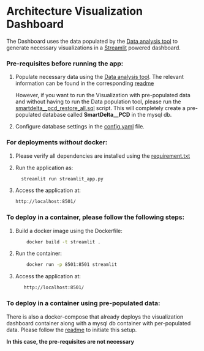 # Architecture Visualization Dashboard

The Dashboard uses the data populated by the [Data analysis tool](https://github.com/SmartDeltaFraunhoferFOKUS/Architecture_Visualization_Tool/tree/master/data_analysis_tool) to generate necessary visualizations in a [Streamlit](https://streamlit.io/) powered dashboard.

### Pre-requisites before running the app:
1. Populate necessary data using the [Data analysis tool](https://github.com/SmartDeltaFraunhoferFOKUS/Architecture_Visualization_Tool/tree/master/data_analysis_tool). The relevant information can be found in the corresponding [readme](https://github.com/SmartDeltaFraunhoferFOKUS/Architecture_Visualization_Tool/blob/master/data_analysis_tool/README.md)

    However, if you want to run the Visualization with pre-populated data and without having to run the Data population tool, please run the [smartdelta__pcd_restore_all.sql](https://github.com/SmartDeltaFraunhoferFOKUS/Architecture_Visualization_Tool/blob/master/data_analysis_tool/db_scripts/complete_data_backup/smartdelta__pcd_restore_all.sql) script. This will completely create a pre-populated database called **SmartDelta__PCD** in the mysql db.

2. Configure database settings in the [config.yaml](https://github.com/SmartDeltaFraunhoferFOKUS/Architecture_Visualization_Tool/blob/master/visualization_dashboard/config.yaml) file.


### For deployments *without* docker:
1. Please verify all dependencies are installed using the [requirement.txt](https://github.com/SmartDeltaFraunhoferFOKUS/Architecture_Visualization_Tool/blob/master/visualization_dashboard/requirements.txt)

2. Run the application as:
	```bash
	  streamlit run streamlit_app.py
	```
 
3. Access the application at:
	```bash
	http://localhost:8501/
	```
 
### To deploy in a container, please follow the following steps:

1. Build a docker image using the Dockerfile:
   ```bash
       docker build -t streamlit .
   ```
	
2. Run the container:
   ```bash
       docker run -p 8501:8501 streamlit
    ```

3. Access the application at:
    ```bash
       http://localhost:8501/
    ```

### To deploy in a container using pre-populated data:

There is also a docker-compose that already deploys the visualization dashboard container along with a mysql db container with per-populated data. Please follow the [readme](https://github.com/SmartDeltaFraunhoferFOKUS/Architecture_Visualization_Tool#running-the-dashboard-with-pre-computed-data) to initiate this setup.

**In this case, the pre-requisites are not necessary**